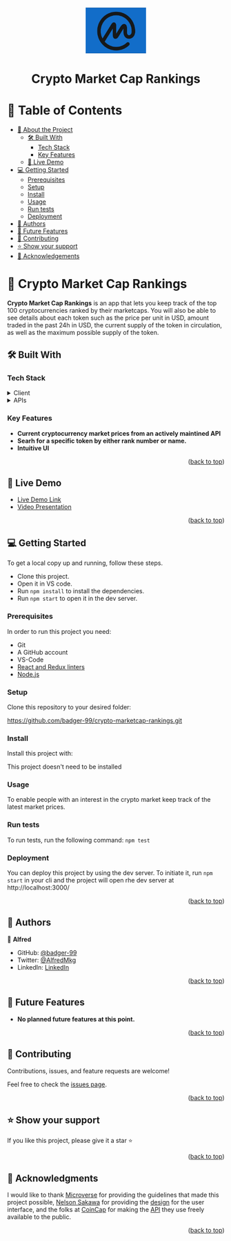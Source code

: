 <a name="readme-top"></a>

<div align="center">
  <img src="cmc-logo.PNG" alt="logo" width="140"  height="auto" />
  <br/>

  <h1><b>Crypto Market Cap Rankings</b></h1>

</div>

# 📗 Table of Contents

- [📖 About the Project](#about-project)
  - [🛠 Built With](#built-with)
    - [Tech Stack](#tech-stack)
    - [Key Features](#key-features)
  - [🚀 Live Demo](#live-demo)
- [💻 Getting Started](#getting-started)
  - [Prerequisites](#prerequisites)
  - [Setup](#setup)
  - [Install](#install)
  - [Usage](#usage)
  - [Run tests](#run-tests)
  - [Deployment](#deployment)
- [👥 Authors](#authors)
- [🔭 Future Features](#future-features)
- [🤝 Contributing](#contributing)
- [⭐️ Show your support](#support)
- [🙏 Acknowledgements](#acknowledgements)

# 📖 Crypto Market Cap Rankings <a name="about-project"></a>

**Crypto Market Cap Rankings** is an app that lets you keep track of the top 100 cryptocurrencies ranked by their marketcaps. You will also be able to see details about each token such as the price per unit in USD, amount traded in the past 24h in USD, the current supply of the token in circulation, as well as the maximum possible supply of the token.

## 🛠 Built With <a name="built-with"></a>

### Tech Stack <a name="tech-stack"></a>

<details>
  <summary>Client</summary>
  <ul>
     <li><a href="https://react.dev/">React</a></li>
     <li><a href="https://react-redux.js.org/">React-Redux</a></li>
     <li><a href="https://redux-toolkit.js.org/">Redux Toolkit</a></li>
    <li><a href="https://jestjs.io/docs/getting-started">Jest</a></li>
  </ul>
</details>

<details>
  <summary>APIs</summary>
  <ul>
     <li><a href="https://docs.coincap.io/">Coincap</a></li>
  </ul>
</details>

### Key Features <a name="key-features"></a>

- **Current cryptocurrency market prices from an actively maintined API**
- **Searh for a specific token by either rank number or name.**
- **Intuitive UI**

<p align="right">(<a href="#readme-top">back to top</a>)</p>

## 🚀 Live Demo <a name="live-demo"></a>

- [Live Demo Link](https://crypto-marketcap-rankings.netlify.app/)
- [Video Presentation](https://drive.google.com/file/d/1ym0yWNck9CexPrHSmTHlxuBU3nofDG_u/view?usp=sharing)

<p align="right">(<a href="#readme-top">back to top</a>)</p>

## 💻 Getting Started <a name="getting-started"></a>

To get a local copy up and running, follow these steps.

- Clone this project.
- Open it in VS code.
- Run `npm install` to install the dependencies.
- Run `npm start` to open it in the dev server.

### Prerequisites

In order to run this project you need:

- Git
- A GitHub account
- VS-Code
- <a href="https://github.com/microverseinc/linters-config/tree/master/react-redux">React and Redux linters</a>
- <a href="https://nodejs.org/">Node.js</a>

### Setup

Clone this repository to your desired folder:

https://github.com/badger-99/crypto-marketcap-rankings.git

### Install

Install this project with:

This project doesn't need to be installed

### Usage

To enable people with an interest in the crypto market keep track of the latest market prices.

### Run tests

To run tests, run the following command: `npm test`

### Deployment

You can deploy this project by using the dev server. To initiate it, run `npm start` in your cli and the project will open rhe dev server at http://localhost:3000/

<p align="right">(<a href="#readme-top">back to top</a>)</p>

## 👥 Authors <a name="authors"></a>

👤 **Alfred**

- GitHub: [@badger-99](https://github.com/badger-99)
- Twitter: [@AlfredMkg](https://twitter.com/AlfredMkg)
- LinkedIn: [LinkedIn](https://www.linkedin.com/in/alfredm-7b41a0270/)

<p align="right">(<a href="#readme-top">back to top</a>)</p>

## 🔭 Future Features <a name="future-features"></a>

- **No planned future features at this point.**

<p align="right">(<a href="#readme-top">back to top</a>)</p>

## 🤝 Contributing <a name="contributing"></a>

Contributions, issues, and feature requests are welcome!

Feel free to check the [issues page](https://github.com/badger-99/crypto-marketcap-rankings/issues).

<p align="right">(<a href="#readme-top">back to top</a>)</p>

## ⭐️ Show your support <a name="support"></a>

If you like this project, please give it a star ⭐️

<p align="right">(<a href="#readme-top">back to top</a>)</p>

## 🙏 Acknowledgments <a name="acknowledgements"></a>

I would like to thank <a href="https://www.microverse.org/">Microverse</a> for providing the guidelines that made this project possible, <a href="https://www.behance.net/sakwadesignstudio">Nelson Sakawa</a> for providing the <a href="https://www.behance.net/gallery/31579789/Ballhead-App-(Free-PSDs)">design</a> for the user interface, and the folks at <a href="https://coincap.io/">CoinCap</a> for making the <a href="https://docs.coincap.io/">API</a> they use freely available to the public.

<p align="right">(<a href="#readme-top">back to top</a>)</p>

